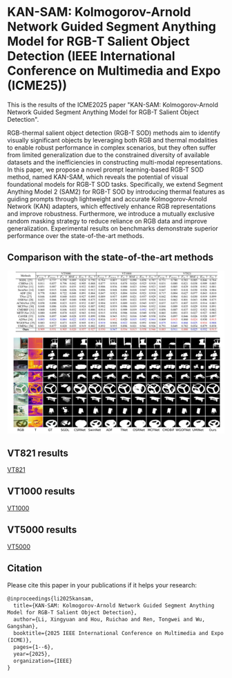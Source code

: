 # KAN-SAM: Kolmogorov-Arnold Network Guided Segment Anything Model for RGB-T Salient Object Detection (IEEE International Conference on Multimedia and Expo (ICME25))
This is the results of the ICME2025 paper "KAN-SAM: Kolmogorov-Arnold Network Guided Segment Anything Model for RGB-T Salient Object Detection".

RGB-thermal salient object detection (RGB-T SOD) methods aim to identify visually significant objects by leveraging both RGB and thermal modalities to enable robust performance in complex scenarios, but they often suffer from limited generalization due to the constrained diversity of available datasets and the inefficiencies in constructing multi-modal representations. In this paper, we propose a novel prompt learning-based RGB-T SOD method, named KAN-SAM, which reveals the potential of visual foundational models for RGB-T SOD tasks. Specifically, we extend Segment Anything Model 2 (SAM2) for RGB-T SOD by introducing thermal features as guiding prompts through lightweight and accurate Kolmogorov-Arnold Network (KAN) adapters, which effectively enhance RGB representations and improve robustness. Furthermore, we introduce a mutually exclusive random masking strategy to reduce reliance on RGB data and improve generalization. Experimental results on benchmarks demonstrate superior performance over the state-of-the-art methods.

## Comparison with the state-of-the-art methods
![image](result.jpg) 

## VT821 results
[VT821](https://github.com/milotic233/KAN-SAM/blob/main/VT821.zip)

## VT1000 results
[VT1000](https://github.com/milotic233/KAN-SAM/blob/main/VT1000.zip)

## VT5000 results
[VT5000](https://github.com/milotic233/KAN-SAM/blob/main/VT5000.zip)

## Citation
Please cite this paper in your publications if it helps your research:

```
@inproceedings{li2025kansam,
  title={KAN-SAM: Kolmogorov-Arnold Network Guided Segment Anything Model for RGB-T Salient Object Detection},
  author={Li, Xingyuan and Hou, Ruichao and Ren, Tongwei and Wu, Gangshan},
  booktitle={2025 IEEE International Conference on Multimedia and Expo (ICME)},
  pages={1--6},
  year={2025},
  organization={IEEE}
}
```
